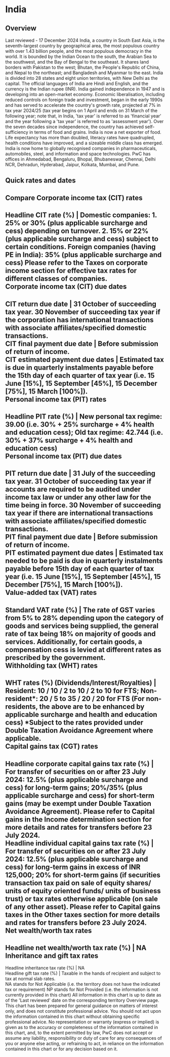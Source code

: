 # India
## Overview
Last reviewed - 17 December 2024
India, a country in South East Asia, is the seventh-largest country by geographical area, the most populous country with over 1.43 billion people, and the most populous democracy in the world. It is bounded by the Indian Ocean to the south, the Arabian Sea to the southwest, and the Bay of Bengal to the southeast. It shares land borders with Pakistan to the west; Bhutan, the People's Republic of China, and Nepal to the northeast; and Bangladesh and Myanmar to the east. India is divided into 28 states and eight union territories, with New Delhi as the capital. The official languages of India are Hindi and English, and the currency is the Indian rupee (INR).
India gained independence in 1947 and is developing into an open-market economy. Economic liberalisation, including reduced controls on foreign trade and investment, began in the early 1990s and has served to accelerate the country's growth rate, projected at 7% in tax year 2024/25 (tax year begins on 1 April and ends on 31 March of the following year; note that, in India, 'tax year' is referred to as 'financial year' and the year following a 'tax year' is referred to as 'assessment year').
Over the seven decades since independence, the country has achieved self-sufficiency in terms of food and grains. India is now a net exporter of food. Life expectancy has more than doubled, literacy rates have quadrupled, health conditions have improved, and a sizeable middle class has emerged. India is now home to globally recognised companies in pharmaceuticals, automobiles, steel, and information and space technologies.
PwC has offices in Ahmedabad, Bengaluru, Bhopal, Bhubaneswar, Chennai, Delhi NCR, Dehradun, Hyderabad, Jaipur, Kolkata, Mumbai, and Pune.
## Quick rates and dates
Compare
Corporate income tax (CIT) rates   
---  
Headline CIT rate (%) |  Domestic companies: 1. 25% or 30% (plus applicable surcharge and cess) depending on turnover. 2. 15% or 22% (plus applicable surcharge and cess) subject to certain conditions. Foreign companies (having PE in India): 35% (plus applicable surcharge and cess)  Please refer to the Taxes on corporate income section for effective tax rates for different classes of companies.  
Corporate income tax (CIT) due dates   
---  
CIT return due date |  31 October of succeeding tax year. 30 November of succeeding tax year if the corporation has international transactions with associate affiliates/specified domestic transactions.  
CIT final payment due date |  Before submission of return of income.  
CIT estimated payment due dates |  Estimated tax is due in quarterly instalments payable before the 15th day of each quarter of tax year (i.e. 15 June [15%], 15 September [45%], 15 December [75%], 15 March [100%]).  
Personal income tax (PIT) rates   
---  
Headline PIT rate (%) |  New personal tax regime: 39.00 (i.e. 30% + 25% surcharge + 4% health and education cess); Old tax regime: 42.744 (i.e. 30% + 37% surcharge + 4% health and education cess)  
Personal income tax (PIT) due dates   
---  
PIT return due date |  31 July of the succeeding tax year. 31 October of succeeding tax year if accounts are required to be audited under income tax law or under any other law for the time being in force. 30 November of succeeding tax year if there are international transactions with associate affiliates/specified domestic transactions.  
PIT final payment due date |  Before submission of return of income.  
PIT estimated payment due dates |  Estimated tax needed to be paid is due in quarterly instalments payable before 15th day of each quarter of tax year (i.e. 15 June [15%], 15 September [45%], 15 December [75%], 15 March [100%]).  
Value-added tax (VAT) rates   
---  
Standard VAT rate (%) |  The rate of GST varies from 5% to 28% depending upon the category of goods and services being supplied, the general rate of tax being 18% on majority of goods and services. Additionally, for certain goods, a compensation cess is levied at different rates as prescribed by the government.  
Withholding tax (WHT) rates   
---  
WHT rates (%) (Dividends/Interest/Royalties) |  Resident: 10 / 10 / 2 to 10 / 2 to 10 for FTS; Non-resident*: 20 / 5 to 35 / 20 / 20 for FTS (For non-residents, the above are to be enhanced by applicable surcharge and health and education cess) *Subject to the rates provided under Double Taxation Avoidance Agreement where applicable.  
Capital gains tax (CGT) rates   
---  
Headline corporate capital gains tax rate (%) |  For transfer of securities on or after 23 July 2024: 12.5% (plus applicable surcharge and cess) for long-term gains; 20%/35% (plus applicable surcharge and cess) for short-term gains (may be exempt under Double Taxation Avoidance Agreement). Please refer to Capital gains in the Income determination section for more details and rates for transfers before 23 July 2024.  
Headline individual capital gains tax rate (%) |  For transfer of securities on or after 23 July 2024: 12.5% (plus applicable surcharge and cess) for long-term gains in excess of INR 125,000; 20% for short-term gains (if securities transaction tax paid on sale of equity shares/ units of equity oriented funds/ units of business trust) or tax rates otherwise applicable (on sale of any other asset). Please refer to Capital gains taxes in the Other taxes section for more details and rates for transfers before 23 July 2024.  
Net wealth/worth tax rates   
---  
Headline net wealth/worth tax rate (%) |  NA  
Inheritance and gift tax rates   
---  
Headline inheritance tax rate (%) |  NA  
Headline gift tax rate (%) |  Taxable in the hands of recipient and subject to tax at normal slab rates.  
NA stands for Not Applicable (i.e. the territory does not have the indicated tax or requirement)
NP stands for Not Provided (i.e. the information is not currently provided in this chart) 
All information in this chart is up to date as of the 'Last reviewed' date on the corresponding territory Overview page. This chart has been prepared for general guidance on matters of interest only, and does not constitute professional advice. You should not act upon the information contained in this chart without obtaining specific professional advice. No representation or warranty (express or implied) is given as to the accuracy or completeness of the information contained in this chart, and, to the extent permitted by law, PwC does not accept or assume any liability, responsibility or duty of care for any consequences of you or anyone else acting, or refraining to act, in reliance on the information contained in this chart or for any decision based on it.
